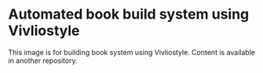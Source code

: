 # Automated book build system using Vivliostyle

This image is for building book system using Vivliostyle.
Content is available in another repository.